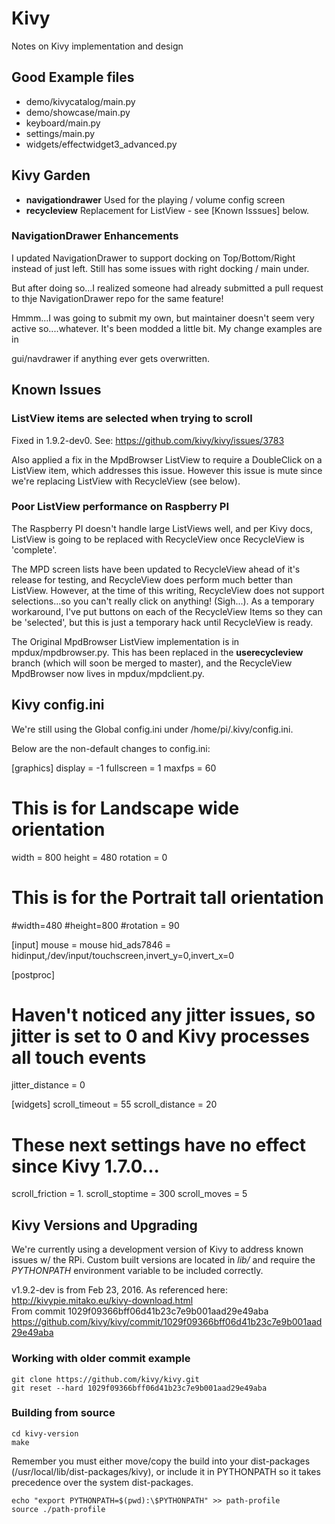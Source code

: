 # Kivy

Notes on Kivy implementation and design

## Good Example files   

- demo/kivycatalog/main.py
- demo/showcase/main.py
- keyboard/main.py
- settings/main.py
- widgets/effectwidget3_advanced.py

## Kivy Garden
- **navigationdrawer** Used for the playing / volume config screen
- **recycleview** Replacement for ListView - see [Known Isssues] below.

### NavigationDrawer Enhancements

I updated NavigationDrawer to support docking on Top/Bottom/Right instead of just left.  Still has some issues with right docking / main under. 

But after doing so...I realized someone had already submitted a pull request to thje NavigationDrawer repo for the same feature! 

Hmmm...I was going to submit my own, but maintainer doesn't seem very active so....whatever. It's been modded a little bit. My change examples are in

gui/navdrawer if anything ever gets overwritten.

## Known Issues

### ListView items are selected when trying to scroll

Fixed in 1.9.2-dev0. See: https://github.com/kivy/kivy/issues/3783

Also applied a fix in the MpdBrowser ListView to require a DoubleClick on a ListView item, which addresses this issue. However this issue is mute since we're replacing ListView with RecycleView (see below).

### Poor ListView performance on Raspberry PI

The Raspberry PI doesn't handle large ListViews well, and per Kivy docs, ListView is going to be replaced with RecycleView once RecycleView is 'complete'. 

The MPD screen lists have been updated to RecycleView ahead of it's release for testing, and RecycleView does perform much better than ListView.  However, at the time of this writing, RecycleView does not support selections...so you can't really click on anything! (Sigh...).  As a temporary workaround, I've put buttons on each of the RecycleView Items so they can be 'selected', but this is just a temporary hack until RecycleView is ready. 

The Original MpdBrowser ListView implementation is in mpdux/mpdbrowser.py.  This has been replaced in the **userecycleview** branch (which will soon be merged to master), and the RecycleView MpdBrowser now lives in mpdux/mpdclient.py.

## Kivy config.ini

We're still using the Global config.ini under /home/pi/.kivy/config.ini. 

Below are the non-default changes to config.ini:

[graphics]
display = -1
fullscreen = 1
maxfps = 60
# This is for Landscape wide orientation
width = 800
height = 480
rotation = 0
# This is for the Portrait tall orientation
#width=480
#height=800
#rotation = 90

[input]
mouse = mouse
hid_ads7846 = hidinput,/dev/input/touchscreen,invert_y=0,invert_x=0

[postproc]
# Haven't noticed any jitter issues, so jitter is set to 0 and Kivy processes all touch events
jitter_distance = 0

[widgets]
scroll_timeout = 55
scroll_distance = 20
# These next settings have no effect since Kivy 1.7.0...
scroll_friction = 1.
scroll_stoptime = 300
scroll_moves = 5


## Kivy Versions and Upgrading

We're currently using a development version of Kivy to address known issues w/ the RPi.  Custom built versions are located in *lib/* and require the *PYTHONPATH* environment variable to be included correctly.

v1.9.2-dev is from Feb 23, 2016. As referenced here:   
http://kivypie.mitako.eu/kivy-download.html   
From commit 1029f09366bff06d41b23c7e9b001aad29e49aba
https://github.com/kivy/kivy/commit/1029f09366bff06d41b23c7e9b001aad29e49aba

### Working with older commit example

    git clone https://github.com/kivy/kivy.git
    git reset --hard 1029f09366bff06d41b23c7e9b001aad29e49aba

### Building from source

    cd kivy-version
    make

Remember you must either move/copy the build into your dist-packages (/usr/local/lib/dist-packages/kivy), or include it in PYTHONPATH so it takes precedence over the system dist-packages.   

    echo "export PYTHONPATH=$(pwd):\$PYTHONPATH" >> path-profile
    source ./path-profile

